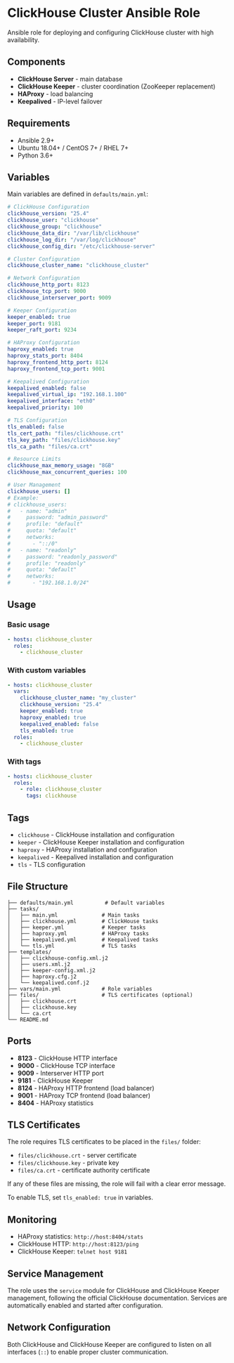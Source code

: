 # ClickHouse Cluster Ansible Role

Ansible role for deploying and configuring ClickHouse cluster with high availability.

## Components

- **ClickHouse Server** - main database
- **ClickHouse Keeper** - cluster coordination (ZooKeeper replacement)
- **HAProxy** - load balancing
- **Keepalived** - IP-level failover

## Requirements

- Ansible 2.9+
- Ubuntu 18.04+ / CentOS 7+ / RHEL 7+
- Python 3.6+

## Variables

Main variables are defined in `defaults/main.yml`:

```yaml
# ClickHouse Configuration
clickhouse_version: "25.4"
clickhouse_user: "clickhouse"
clickhouse_group: "clickhouse"
clickhouse_data_dir: "/var/lib/clickhouse"
clickhouse_log_dir: "/var/log/clickhouse"
clickhouse_config_dir: "/etc/clickhouse-server"

# Cluster Configuration
clickhouse_cluster_name: "clickhouse_cluster"

# Network Configuration
clickhouse_http_port: 8123
clickhouse_tcp_port: 9000
clickhouse_interserver_port: 9009

# Keeper Configuration
keeper_enabled: true
keeper_port: 9181
keeper_raft_port: 9234

# HAProxy Configuration
haproxy_enabled: true
haproxy_stats_port: 8404
haproxy_frontend_http_port: 8124
haproxy_frontend_tcp_port: 9001

# Keepalived Configuration
keepalived_enabled: false
keepalived_virtual_ip: "192.168.1.100"
keepalived_interface: "eth0"
keepalived_priority: 100

# TLS Configuration
tls_enabled: false
tls_cert_path: "files/clickhouse.crt"
tls_key_path: "files/clickhouse.key"
tls_ca_path: "files/ca.crt"

# Resource Limits
clickhouse_max_memory_usage: "8GB"
clickhouse_max_concurrent_queries: 100

# User Management
clickhouse_users: []
# Example:
# clickhouse_users:
#   - name: "admin"
#     password: "admin_password"
#     profile: "default"
#     quota: "default"
#     networks:
#       - "::/0"
#   - name: "readonly"
#     password: "readonly_password"
#     profile: "readonly"
#     quota: "default"
#     networks:
#       - "192.168.1.0/24"
```

## Usage

### Basic usage

```yaml
- hosts: clickhouse_cluster
  roles:
    - clickhouse_cluster
```

### With custom variables

```yaml
- hosts: clickhouse_cluster
  vars:
    clickhouse_cluster_name: "my_cluster"
    clickhouse_version: "25.4"
    keeper_enabled: true
    haproxy_enabled: true
    keepalived_enabled: false
    tls_enabled: true
  roles:
    - clickhouse_cluster
```

### With tags

```yaml
- hosts: clickhouse_cluster
  roles:
    - role: clickhouse_cluster
      tags: clickhouse
```

## Tags

- `clickhouse` - ClickHouse installation and configuration
- `keeper` - ClickHouse Keeper installation and configuration
- `haproxy` - HAProxy installation and configuration
- `keepalived` - Keepalived installation and configuration
- `tls` - TLS configuration

## File Structure

```
├── defaults/main.yml          # Default variables
├── tasks/
│   ├── main.yml              # Main tasks
│   ├── clickhouse.yml        # ClickHouse tasks
│   ├── keeper.yml            # Keeper tasks
│   ├── haproxy.yml           # HAProxy tasks
│   ├── keepalived.yml        # Keepalived tasks
│   └── tls.yml               # TLS tasks
├── templates/
│   ├── clickhouse-config.xml.j2
│   ├── users.xml.j2
│   ├── keeper-config.xml.j2
│   ├── haproxy.cfg.j2
│   └── keepalived.conf.j2
├── vars/main.yml             # Role variables
├── files/                    # TLS certificates (optional)
│   ├── clickhouse.crt
│   ├── clickhouse.key
│   └── ca.crt
└── README.md
```

## Ports

- **8123** - ClickHouse HTTP interface
- **9000** - ClickHouse TCP interface
- **9009** - Interserver HTTP port
- **9181** - ClickHouse Keeper
- **8124** - HAProxy HTTP frontend (load balancer)
- **9001** - HAProxy TCP frontend (load balancer)
- **8404** - HAProxy statistics

## TLS Certificates

The role requires TLS certificates to be placed in the `files/` folder:
- `files/clickhouse.crt` - server certificate
- `files/clickhouse.key` - private key
- `files/ca.crt` - certificate authority certificate

If any of these files are missing, the role will fail with a clear error message.

To enable TLS, set `tls_enabled: true` in variables.

## Monitoring

- HAProxy statistics: `http://host:8404/stats`
- ClickHouse HTTP: `http://host:8123/ping`
- ClickHouse Keeper: `telnet host 9181`

## Service Management

The role uses the `service` module for ClickHouse and ClickHouse Keeper management, following the official ClickHouse documentation. Services are automatically enabled and started after configuration.

## Network Configuration

Both ClickHouse and ClickHouse Keeper are configured to listen on all interfaces (`::`) to enable proper cluster communication.
